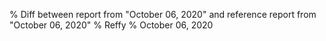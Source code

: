 % Diff between report from "October 06, 2020" and reference report from "October 06, 2020"
% Reffy
% October 06, 2020

